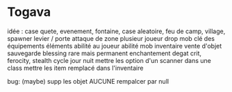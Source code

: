 # Togava

idée :
case quete, evenement, fontaine, case aleatoire, feu de camp, village, spawner
levier / porte
attaque de zone
plusieur joueur
drop mob 
clé 
des équipements 
éléments 
abilité au joueur
abilité mob 
inventaire 
vente d'objet
sauvegarde 
blessing rare mais permanent
enchantement
degat crit, ferocity, stealth
cycle jour nuit
mettre les option d'un scanner dans une class
mettre les item remplacé dans l'inventaire

bug: 
(maybe) supp les objet AUCUNE rempalcer par null